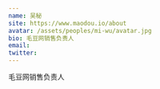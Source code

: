 ```yaml
---
name: 吴秘
site: https://www.maodou.io/about
avatar: /assets/peoples/mi-wu/avatar.jpg
bio: 毛豆网销售负责人
email: 
twitter: 
---
```

毛豆网销售负责人

